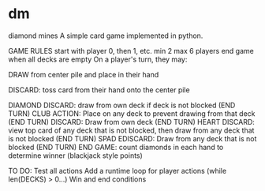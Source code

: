 # dm
diamond mines 
A simple card game implemented in python.

GAME RULES
start with player 0, then 1, etc. min 2 max 6 players
end game when all decks are empty
On a player's turn, they may:

DRAW from center pile and place in their hand

DISCARD: toss card from their hand onto the center pile

DIAMOND DISCARD: draw from own deck if deck is not blocked (END TURN)
CLUB 
ACTION: Place on any deck to prevent drawing from that deck (END TURN)
DISCARD: Draw from own deck (END TURN)
HEART DISCARD: view top card of any deck that is not blocked, then draw from any deck that is not blocked (END TURN)
SPAD EDISCARD: Draw from any deck that is not blocked (END TURN)
END GAME: count diamonds in each hand to determine winner (blackjack style points)

TO DO:
Test all actions
Add a runtime loop for player actions (while len(DECKS) > 0...)
Win and end conditions
